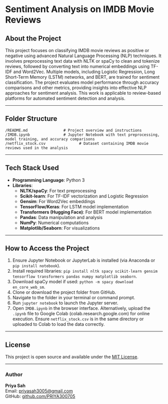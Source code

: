 # Sentiment Analysis on IMDB Movie Reviews



## About the Project
This project focuses on classifying IMDB movie reviews as positive or negative using advanced Natural Language Processing (NLP) techniques. It involves preprocessing text data with NLTK or spaCy to clean and tokenize reviews, followed by converting text into numerical embeddings using TF-IDF and Word2Vec. Multiple models, including Logistic Regression, Long Short-Term Memory (LSTM) networks, and BERT, are trained for sentiment classification. The project evaluates model performance through accuracy comparisons and other metrics, providing insights into effective NLP approaches for sentiment analysis. This work is applicable to review-based platforms for automated sentiment detection and analysis.

---

## Folder Structure
```
/README.md                # Project overview and instructions
/IMDB.ipynb               # Jupyter Notebook with text preprocessing, model training, and accuracy comparisons
/netflix_stock.csv               # Dataset containing IMDB movie reviews used in the analysis
```
---

## Tech Stack Used
- **Programming Language**: Python 3
- **Libraries**:
  - **NLTK/spaCy**: For text preprocessing
  - **Scikit-learn**: For TF-IDF vectorization and Logistic Regression
  - **Gensim**: For Word2Vec embeddings
  - **TensorFlow/Keras**: For LSTM model implementation
  - **Transformers (Hugging Face)**: For BERT model implementation
  - **Pandas**: Data manipulation and analysis
  - **NumPy**: Numerical computations
  - **Matplotlib/Seaborn**: For visualizations

---



## How to Access the Project
1. Ensure Jupyter Notebook or JupyterLab is installed (via Anaconda or `pip install notebook`).
2. Install required libraries: `pip install nltk spacy scikit-learn gensim tensorflow transformers pandas numpy matplotlib seaborn`.
3. Download spaCy model if used: `python -m spacy download en_core_web_sm`.
4. Clone or download the project folder from GitHub.
5. Navigate to the folder in your terminal or command prompt.
6. Run `jupyter notebook` to launch the Jupyter server.
7. Open `IMDB.ipynb` in the browser interface.
Alternatively, upload the `.ipynb` file to Google Colab (colab.research.google.com) for online execution. Ensure `netflix_stock.csv` is in the same directory or uploaded to Colab to load the data correctly.



---

## License
This project is open source and available under the [MIT License](LICENSE).

---

### **Author**  
 **Priya Sah**  
 Email: priyasah3005@gmail.com  
 GitHub: [github.com/PRIYA300705](https://github.com/PRIYA300705)  